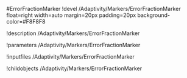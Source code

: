 <!-- MOOSE Object Documentation Stub: Remove this when content is added. -->
#ErrorFractionMarker
!devel /Adaptivity/Markers/ErrorFractionMarker float=right width=auto margin=20px padding=20px background-color=#F8F8F8

!description /Adaptivity/Markers/ErrorFractionMarker

!parameters /Adaptivity/Markers/ErrorFractionMarker

!inputfiles /Adaptivity/Markers/ErrorFractionMarker

!childobjects /Adaptivity/Markers/ErrorFractionMarker
